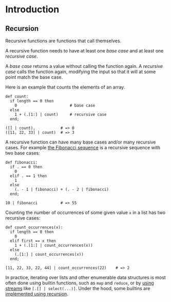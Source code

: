 # Introduction

## Recursion

Recursive functions are functions that call themselves.

A recursive function needs to have at least one _base case_ and at least one _recursive case_.

A _base case_ returns a value without calling the function again.
A _recursive case_ calls the function again, modifying the input so that it will at some point match the base case.

Here is an example that counts the elements of an array.

```jq
def count:
  if length == 0 then
    0                       # base case
  else
    1 + (.[1:] | count)     # recursive case
  end;

([] | count),           # => 0
([11, 22, 33] | count)  # => 3
```

A recursive function can have many base cases and/or many recursive cases.
For example [the Fibonacci sequence][wiki-fibonacci] is a recursive sequence with two base cases:

```jq
def fibonacci:
  if . == 0 then
    0
  elif . == 1 then
    1
  else
    (. - 1 | fibonacci) + (. - 2 | fibonacci)
  end;

10 | fibonacci          # => 55
```

Counting the number of occurrences of some given value `x` in a list has two recursive cases:

```jq
def count_occurrences(x):
  if length == 0 then
    0
  elif first == x then
    1 + (.[1:] | count_occurrences(x))
  else
    (.[1:] | count_occurrences(x))
  end;

[11, 22, 33, 22, 44] | count_occurrences(22)    # => 2
```

In practice, iterating over lists and other enumerable data structures is most often done using builtin functions,
such as `map` and `reduce`, or by [using streams][map-implementation] like `[.[] | select(...)]`.
Under the hood, some builtins are [implemented using recursion][range-implementation].

[map-implementation]: https://github.com/stedolan/jq/blob/jq-1.6/src/builtin.jq#L3
[range-implementation]: https://github.com/stedolan/jq/blob/jq-1.6/src/builtin.jq#L157
[wiki-fibonacci]: https://en.wikipedia.org/wiki/Fibonacci_number
